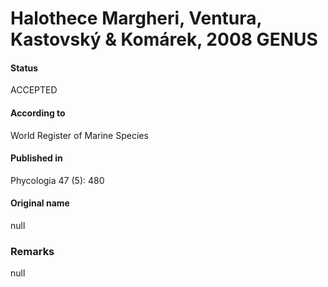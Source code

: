Halothece Margheri, Ventura, Kastovský & Komárek, 2008 GENUS
=======

#### Status
ACCEPTED

#### According to
World Register of Marine Species

#### Published in
Phycologia 47 (5): 480

#### Original name
null

### Remarks
null